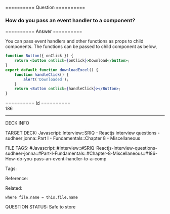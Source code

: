 ========== Question ==========  

### How do you pass an event handler to a component?  

========== Answer ==========  

You can pass event handlers and other functions as props to child components.
The functions can be passed to child component as below,

```jsx
function Button({ onClick }) {
    return <button onClick={onClick}>Download</button>;
}
export default function downloadExcel() {
    function handleClick() {
        alert('Downloaded');
    }
    return <Button onClick={handleClick}></Button>;
}
```

========== Id ==========  
186

---

DECK INFO

TARGET DECK: Javascript::Interview::SRIQ - Reactjs interview questions - sudheer jonna::Part I - Fundamentals::Chapter 8 - Miscellaneous

FILE TAGS: #Javascript::#Interview::#SRIQ-Reactjs-interview-questions-sudheer-jonna::#Part-I-Fundamentals::#Chapter-8-Miscellaneous::#186-How-do-you-pass-an-event-handler-to-a-comp

Tags:

Reference:

Related:

```dataview
where file.name = this.file.name
```
QUESTION STATUS: Safe to store
